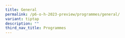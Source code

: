 ```yaml
---
title: General
permalink: /p6-o-h-2023-preview/programmes/general/
variant: tiptap
description: ""
third_nav_title: Programmes
---
```

